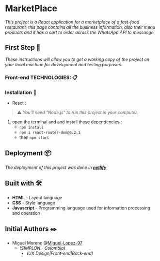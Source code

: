 # MarketPlace

_This project is a React application for a marketplace of a fast-food restaurant, this page contains all the business information, also their menu products and it has a cart to order across the WhatsApp API to messange_

## First Step 🚀

_These instructions will allow you to get a working copy of the project on your local machine for development and testing purposes._


### Front-end TECHNOLOGIES: 📋

### Installation 🔧

-  React : 
 > ⚠️ _You'll need _"Node.js"_ to run this project in your computer._ 
 1. open the terminal and and install these dependencies  :   
    - `npm install`
    - `npm i react-router-dom@6.2.1`
    - then `npm start`

## Deployment 📦

_The deployment of this project was done in [**netlify**](https://miguel-lopez-market-place.netlify.app/)_

## Built with 🛠️

* **HTML** - Layout language
* **CSS** - Style language
* **Javascript** - Programming language used for information processing and operation

## Initial Authors ✒️

- Miguel Moreno @[Miguel-Lopez-97](https://github.com/Miguel-Lopez-97)
   -  _(SIMPLON - Colombia)_
       -  _(UX Design|Front-end|Back-end)_
